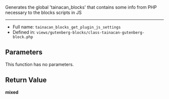 
Generates the global 'tainacan_blocks' that contains some info from PHP necessary
to the blocks scripts in JS

***

* Full name: `tainacan_blocks_get_plugin_js_settings`
* Defined in: `views/gutenberg-blocks/class-tainacan-gutenberg-block.php`

## Parameters

This function has no parameters.

## Return Value

**mixed**
